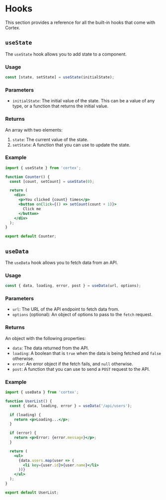 # Hooks

This section provides a reference for all the built-in hooks that come with Cortex.

## `useState`

The `useState` hook allows you to add state to a component.

### Usage

```jsx
const [state, setState] = useState(initialState);
```

### Parameters

*   `initialState`: The initial value of the state. This can be a value of any type, or a function that returns the initial value.

### Returns

An array with two elements:

1.  `state`: The current value of the state.
2.  `setState`: A function that you can use to update the state.

### Example

```jsx
import { useState } from 'cortex';

function Counter() {
  const [count, setCount] = useState(0);

  return (
    <div>
      <p>You clicked {count} times</p>
      <button onClick={() => setCount(count + 1)}>
        Click me
      </button>
    </div>
  );
}

export default Counter;
```

## `useData`

The `useData` hook allows you to fetch data from an API.

### Usage

```jsx
const { data, loading, error, post } = useData(url, options);
```

### Parameters

*   `url`: The URL of the API endpoint to fetch data from.
*   `options` (optional): An object of options to pass to the `fetch` request.

### Returns

An object with the following properties:

*   `data`: The data returned from the API.
*   `loading`: A boolean that is `true` when the data is being fetched and `false` otherwise.
*   `error`: An error object if the fetch fails, and `null` otherwise.
*   `post`: A function that you can use to send a `POST` request to the API.

### Example

```jsx
import { useData } from 'cortex';

function UserList() {
  const { data, loading, error } = useData('/api/users');

  if (loading) {
    return <p>Loading...</p>;
  }

  if (error) {
    return <p>Error: {error.message}</p>;
  }

  return (
    <ul>
      {data.users.map(user => (
        <li key={user.id}>{user.name}</li>
      ))}
    </ul>
  );
}

export default UserList;
```
